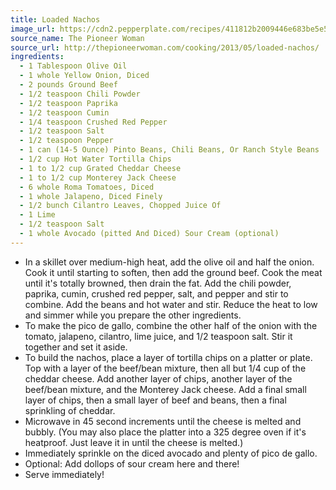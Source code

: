 ```yaml
---
title: Loaded Nachos
image_url: https://cdn2.pepperplate.com/recipes/411812b2009446e683be5e52c3d3c703.jpg
source_name: The Pioneer Woman
source_url: http://thepioneerwoman.com/cooking/2013/05/loaded-nachos/
ingredients:
  - 1 Tablespoon Olive Oil
  - 1 whole Yellow Onion, Diced
  - 2 pounds Ground Beef
  - 1/2 teaspoon Chili Powder
  - 1/2 teaspoon Paprika
  - 1/2 teaspoon Cumin
  - 1/4 teaspoon Crushed Red Pepper
  - 1/2 teaspoon Salt
  - 1/2 teaspoon Pepper
  - 1 can (14-5 Ounce) Pinto Beans, Chili Beans, Or Ranch Style Beans
  - 1/2 cup Hot Water Tortilla Chips
  - 1 to 1/2 cup Grated Cheddar Cheese
  - 1 to 1/2 cup Monterey Jack Cheese
  - 6 whole Roma Tomatoes, Diced
  - 1 whole Jalapeno, Diced Finely
  - 1/2 bunch Cilantro Leaves, Chopped Juice Of
  - 1 Lime
  - 1/2 teaspoon Salt
  - 1 whole Avocado (pitted And Diced) Sour Cream (optional)
---
```


* In a skillet over medium-high heat, add the olive oil and half the onion. Cook it until starting to soften, then add the ground beef. Cook the meat until it's totally browned, then drain the fat. Add the chili powder, paprika, cumin, crushed red pepper, salt, and pepper and stir to combine. Add the beans and hot water and stir. Reduce the heat to low and simmer while you prepare the other ingredients.
* To make the pico de gallo, combine the other half of the onion with the tomato, jalapeno, cilantro, lime juice, and 1/2 teaspoon salt. Stir it together and set it aside.
* To build the nachos, place a layer of tortilla chips on a platter or plate. Top with a layer of the beef/bean mixture, then all but 1/4 cup of the cheddar cheese. Add another layer of chips, another layer of the beef/bean mixture, and the Monterey Jack cheese. Add a final small layer of chips, then a small layer of beef and beans, then a final sprinkling of cheddar.
* Microwave in 45 second increments until the cheese is melted and bubbly. (You may also place the platter into a 325 degree oven if it's heatproof. Just leave it in until the cheese is melted.)
* Immediately sprinkle on the diced avocado and plenty of pico de gallo.
* Optional: Add dollops of sour cream here and there!
* Serve immediately!
